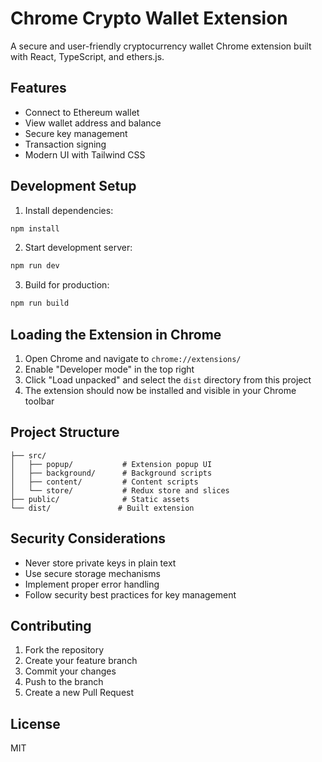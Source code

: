 # Chrome Crypto Wallet Extension

A secure and user-friendly cryptocurrency wallet Chrome extension built with React, TypeScript, and ethers.js.

## Features

- Connect to Ethereum wallet
- View wallet address and balance
- Secure key management
- Transaction signing
- Modern UI with Tailwind CSS

## Development Setup

1. Install dependencies:
```bash
npm install
```

2. Start development server:
```bash
npm run dev
```

3. Build for production:
```bash
npm run build
```

## Loading the Extension in Chrome

1. Open Chrome and navigate to `chrome://extensions/`
2. Enable "Developer mode" in the top right
3. Click "Load unpacked" and select the `dist` directory from this project
4. The extension should now be installed and visible in your Chrome toolbar

## Project Structure

```
├── src/
│   ├── popup/           # Extension popup UI
│   ├── background/      # Background scripts
│   ├── content/         # Content scripts
│   └── store/           # Redux store and slices
├── public/              # Static assets
└── dist/               # Built extension
```

## Security Considerations

- Never store private keys in plain text
- Use secure storage mechanisms
- Implement proper error handling
- Follow security best practices for key management

## Contributing

1. Fork the repository
2. Create your feature branch
3. Commit your changes
4. Push to the branch
5. Create a new Pull Request

## License

MIT
